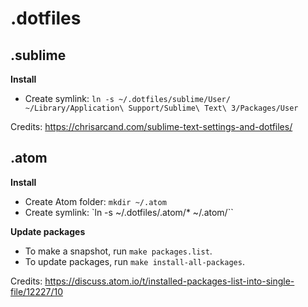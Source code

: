 .dotfiles
=============

.sublime
-------------

**Install**

- Create symlink: `ln -s ~/.dotfiles/sublime/User/ ~/Library/Application\ Support/Sublime\ Text\ 3/Packages/User`

Credits: https://chrisarcand.com/sublime-text-settings-and-dotfiles/

.atom
-------------

**Install**

- Create Atom folder: `mkdir ~/.atom`
- Create symlink: `ln -s ~/.dotfiles/.atom/* ~/.atom/``

**Update packages**

- To make a snapshot, run `make packages.list`.
- To update packages, run `make install-all-packages`.

Credits: https://discuss.atom.io/t/installed-packages-list-into-single-file/12227/10
